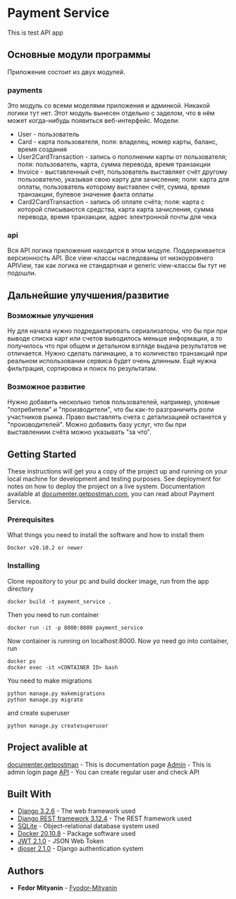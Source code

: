 # Payment Service

This is test API app

## Oсновные модули программы

Приложение состоит из двух модулей.

### payments
Это модуль со всеми моделями приложения и админкой. Никакой логики тут нет. Этот модуль вынесен отдельно с заделом, что в нём может когда-нибудь появиться веб-интерфейс.
Модели:
- User - пользователь
- Card - карта пользователя, поля: владелец, номер карты, баланс, время создания
- User2CardTransaction - запись о пополнении карты от пользователя; поля: пользователь, карта, сумма перевода, время транзакции
- Invoice - выставленный счёт, пользователь выставляет счёт другому пользователю, указывая свою карту для зачисления; поля: карта для оплаты, пользователь которому выставлен счёт, сумма, время транзакции, булевое значение факта оплаты
- Card2CardTransaction - запись об оплате счёта; поля: карта с которой списываются средства, карта карта зачисления, сумма перевода, время транзакции, адрес электронной почты для чека

### api
Вся API логика приложения находится в этом модуле. Поддерживается версионность API. Все view-классы наследованы от низкоуровнего APIView, так как логика не стандартная и generic view-классы бы тут не подошли.

## Дальнейшие улучшения/развитие

### Возможные улучшения
Ну для начала нужно подредактировать сериализаторы, что бы при при выводе списка карт или счетов выводилось меньше информации, а то получилось что при общем и детальном взгляде выдача результатов не отличается. Нужно сделать пагинацию, а то количество транзакций при реальном использовании сервиса будет очень длинным. Ещё нужна фильтрация, сортировка и поиск по результатам.

### Возможное развитие
Нужно добавить несколько типов пользователей, например, уловные "потребители" и "производители", что бы как-то разграничить роли участников рынка. Право выставлять счета с детализацией останется у "производителей". Можно добавить базу услуг, что бы при выставлениии счёта можно указывать "за что".


## Getting Started

These instructions will get you a copy of the project up and running on your local machine for development and testing purposes. See deployment for notes on how to deploy the project on a live system.
Documentation available at [documenter.getpostman.com](https://documenter.getpostman.com/view/13009350/U16bx9Mu), you can read about Payment Service.

### Prerequisites

What things you need to install the software and how to install them

```
Docker v20.10.2 or newer
```

### Installing

Clone repository to your pc and build docker image, run from the app directory

```
docker build -t payment_service .
```

Then you need to run container

```
docker run -it -p 8000:8000 payment_service
```

Now container is running on localhost:8000. Now yo need go into container, run

```
docker ps
docker exec -it <CONTAINER ID> bash
```

You need to make migrations

```
python manage.py makemigrations
python manage.py migrate
```

and create superuser

```
python manage.py createsuperuser
```


## Project avalible at

[documenter.getpostman](https://documenter.getpostman.com/view/13009350/U16bx9Mu) - This is documentation page
[Admin](http://localhost:8000/admin/) - This is admin login page
[API](http://localhost:8000/api/v1/auth/users/) - You can create regular user and check API


## Built With

* [Django 3.2.6](https://docs.djangoproject.com/en/3.2/) - The web framework used
* [Django REST framework 3.12.4](https://www.django-rest-framework.org/) - The REST framework used
* [SQLite](https://www.sqlite.org/index.html) - Object-relational database system used
* [Docker 20.10.8](https://www.docker.com/) - Package software used
* [JWT 2.1.0](https://jwt.io//) - JSON Web Token
* [djoser 2.1.0](https://djoser.readthedocs.io/en/latest/getting_started.html) - Django authentication system


## Authors

* **Fedor Mityanin** - [Fyodor-Mityanin](https://github.com/Fyodor-Mityanin)
